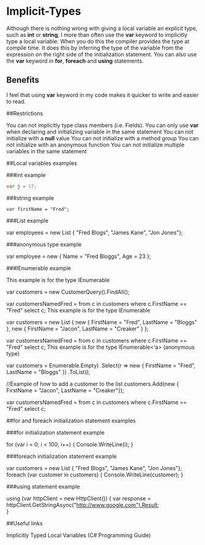 # Implicit-Types
Although there is nothing wrong with giving a local variable an explicit type, such as **int** or **string**,  I more than often use the **var** keyword to implicitly type a local variable.  When you do this the compiler provides the type at compile time.  It does this by inferring the type of the variable from the expression on the right side of the initialization statement.
You can also use the **var** keyword in **for**, **foreach** and **using** statements.

## Benefits

I feel that using **var** keyword in my code makes it quicker to write and easier to read.

##Restrictions

You can not implicitly type class members (i.e. Fields).
You can only use **var** when declaring and initializing variable in the same statement
You can not initialize with a **null** value
You can not initialize with a method group
You can not initialize with an anonymous function
You can not initialize multiple variables in the same statement

##Local variables examples

###int example

```c#
var j = 17;
```

###string example

    var firstName = "Fred";

###List example

var employees = new List { "Fred Blogs", "James Kane", "Jon Jones"};

###anonymous type example

var employee = new { Name = "Fred Bloggs", Age = 23 };

###IEnumerable example

This example is for the type IEnumerable

var customers = new CustomerQuery().FindAll();

var customersNamedFred = from c in customers
                         where c.FirstName == "Fred"
                         select c;
This example is for the type IEnumerable

var customers = new List
{
   new { FirstName = "Fred", LastName = "Bloggs" },
   new { FirstName = "Jacon", LastName = "Creaker" }
};

var customersNamedFred = from c in customers
                         where c.FirstName == "Fred"
                         select c;
This example is for the type IEnumerable<‘a> (anonymous type)

var customers = Enumerable.Empty)
                .Select(r => new { FirstName = "Fred", LastName = "Bloggs" }) 
                .ToList();

//Example of how to add a customer to the list
customers.Add(new { FirstName = "Jacon", LastName = "Creaker"});

var customersNamedFred = from c in customers
                         where c.FirstName == "Fred"
                         select c;

##for and foreach initialization statement examples


###for initialization statement example


for (var i = 0; i < 100; i++)
{
   Console.WriteLine(i);
}

###foreach initialization statement example


var customers = new List { "Fred Blogs", "James Kane", "Jon Jones"};
foreach (var customer in customers)
{
   Console.WriteLine(customer);
}

###using statement example


using (var httpClient = new HttpClient())
{
   var response = httpClient.GetStringAsync("http://www.google.com").Result;               
}

##Useful links


Implicitly Typed Local Variables (C# Programming Guide)